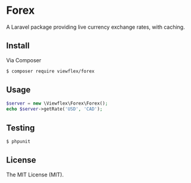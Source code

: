 # Forex

A Laravel package providing live currency exchange rates, with caching.


## Install

Via Composer

``` bash
$ composer require viewflex/forex
```

## Usage

``` php
$server = new \Viewflex\Forex\Forex();
echo $server->getRate('USD', 'CAD');
```

## Testing

``` bash
$ phpunit
```

## License

The MIT License (MIT).